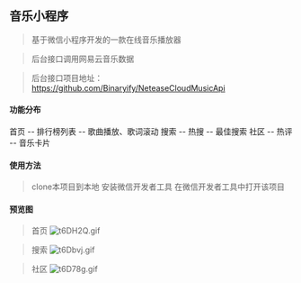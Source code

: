 ## 音乐小程序

> 基于微信小程序开发的一款在线音乐播放器

> 后台接口调用网易云音乐数据

> 后台接口项目地址：https://github.com/Binaryify/NeteaseCloudMusicApi

#### 功能分布
首页
  -- 排行榜列表
  -- 歌曲播放、歌词滚动
搜索
  -- 热搜
  -- 最佳搜索
社区
  -- 热评
  -- 音乐卡片

#### 使用方法
> clone本项目到本地
> 安装微信开发者工具
> 在微信开发者工具中打开该项目


#### 预览图
> 首页
![t6DH2Q.gif](https://s1.ax1x.com/2020/06/06/t6DH2Q.gif)

> 搜索
![t6Dbvj.gif](https://s1.ax1x.com/2020/06/06/t6Dbvj.gif)

> 社区
![t6D78g.gif](https://s1.ax1x.com/2020/06/06/t6D78g.gif)

